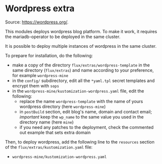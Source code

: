 # Wordpress extra

Source: <https://wordpress.org/>.

This modules deploys wordpress blog platform. To make it work,
it requires the mariadb-operator to be deployed in the same cluster.

It is possible to deploy multiple instances of wordpress in the same cluster.

To prepare for installation, do the following:

- make a copy of the directory `flux/extras/wordpress-template` in the same directory (`flux/extras`) and name according to your preference, for example `wordpress-mine`
- in the `config/` subdirectory, edit all the `*yaml.tpl` secret templates and encrypt them with `sops`
- in the `wordpress-mine/kustomization-wordpress.yaml` file, edit the following:
  - replace the name `wordpress-template` with the name of yours wordpress directory (here `wordpress-mine`)
  - in `postBuild` section, edit blog's name, domain and contact email; _important_ keep the `wp_name` to the same value you used in the directory name (here `mine`)
  - if you need any patches to the deployment, check the commented out example that sets extra domain

Then, to deploy wordpress, add the following line to the `resources` section of the `flux/extras/kustomization.yaml` file:

- `wordpress-mine/kustomization-wordpress.yaml`
